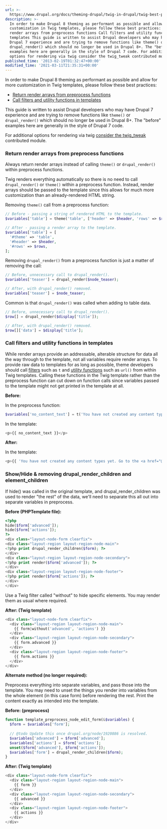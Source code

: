 ```yaml
---
url: >-
  https://www.drupal.org/docs/theming-drupal/twig-in-drupal/twig-best-practices-preprocess-functions-and-templates
description: >-
  In order to make Drupal 8 theming as performant as possible and allow for more
  customization in Twig templates, please follow these best practices: Return
  render arrays from preprocess functions Call filters and utility functions in
  templates This guide is written to assist Drupal developers who may have
  Drupal 7 experience and are trying to remove functions like theme() or
  drupal_render() which should no longer be used in Drupal 8+. The "before"
  examples here are generally in the style of Drupal 7 code. For additional
  options for rendering via twig consider the twig_tweak contributed module.
published_time: '2013-02-19T01:32:47+00:00'
modified_time: '2021-03-11T21:35:31+00:00'
---
```

In order to make Drupal 8 theming as performant as possible and allow for more customization in Twig templates, please follow these best practices:

* [Return render arrays from preprocess functions](#render)
* [Call filters and utility functions in templates](#utility)

This guide is written to assist Drupal developers who may have Drupal 7 experience and are trying to remove functions like `theme()` or `drupal_render()` which should no longer be used in Drupal 8+. The "before" examples here are generally in the style of Drupal 7 code.

For additional options for rendering via twig [consider the twig\_tweak](https://www.drupal.org/project/twig%5Ftweak) contributed module.

### Return render arrays from preprocess functions

Always return render arrays instead of calling `theme()` or `drupal_render()` within preprocess functions.

Twig renders everything automatically so there is no need to call `drupal_render()` or `theme()` within a preprocess function. Instead, render arrays should be passed to the template since this allows for much more customization than an already-rendered HTML string.

Removing `theme()` call from a preprocess function:

```php
// Before - passing a string of rendered HTML to the template.
$variables['table'] = theme('table', ['header' => $header, 'rows' => $rows]);

// After - passing a render array to the template.
$variables['table'] = [
  '#theme' => 'table',
  '#header' => $header,
  '#rows' => $rows,
];

```

Removing `drupal_render()` from a preprocess function is just a matter of removing the call:

```php
// Before, unnecessary call to drupal_render().
$variables['teaser'] = drupal_render($node_teaser);

// After, with drupal_render() removed.
$variables['teaser'] = $node_teaser;

```

Common is that `drupal_render()` was called when adding to table data.

```php
// Before, unnecessary call to drupal_render().
$row[] = drupal_render($display['title']);

// After, with drupal_render() removed.  
$row[]['data'] = $display['title'];

```

### Call filters and utility functions in templates

While render arrays provide an addressable, alterable structure for data all the way through to the template, not all variables require render arrays. To provide raw data to templates for as long as possible, theme developers should call [filters](https://www.drupal.org/node/2357633) such as `t` and [utility functions](https://www.drupal.org/node/2486991) such as `url()` from within Twig templates. Calling these functions in the Twig template rather than the preprocess function can cut down on function calls since variables passed to the template might not get printed in the template at all.

**Before:**

In the preprocess function:

```php
$variables['no_content_text'] = t('You have not created any content types yet. Go to the <a href="@create-content">content type creation page</a> to add a new content type.', array('@create-content' => url('admin/structure/types/add')));

```

In the template:

```php
<p>{{ no_content_text }}</p>
```

**After:**

In the template:

```php
<p>{{ 'You have not created any content types yet. Go to the <a href="@create-content">content type creation page</a> to add a new content type.'|t({'@create-content': url('admin/structure/types/add')}) }}</p>
```

### Show/Hide & removing drupal\_render\_children and element\_children

If hide() was called in the original template, and drupal\_render\_children was used to render "the rest" of the data, we'll need to separate this all out into separate variables in preprocess.

**Before (PHPTemplate file):**

```php
<?php
hide($form['advanced']);
hide($form['actions']);
?>
<div class="layout-node-form clearfix">
<div class="layout-region layout-region-node-main">
<?php print drupal_render_children($form); ?>
</div>
<div class="layout-region layout-region-node-secondary">
<?php print render($form['advanced']); ?>
</div>
<div class="layout-region layout-region-node-footer">
<?php print render($form['actions']); ?>
</div>
</div> 

```

Use a Twig filter called "without" to hide specific elements. You may render them as usual where required.

**After: (Twig template)**

```php
<div class="layout-node-form clearfix">
  <div class="layout-region layout-region-node-main">
    {{ form|without('advanced', 'actions') }}
  </div>
  <div class="layout-region layout-region-node-secondary">
    {{ form.advanced }}
  </div>
  <div class="layout-region layout-region-node-footer">
    {{ form.actions }}
  </div>
</div>

```

**Alternate method (no longer required):**

Preprocess everything into separate variables, and pass those into the template. You may need to unset the things you render into variables from the whole element (in this case form) before rendering the rest. Print the content exactly as intended into the template.

**Before: (preprocess)**

```php
function template_preprocess_node_edit_form(&$variables) {
  $form = $variables['form'];
  
  // @todo Update this once drupal.org/node/1920886 is resolved.
  $variables['advanced'] = $form['advanced'];
  $variables['actions'] = $form['actions'];
  unset($form['advanced'], $form['actions']);
  $variables['form'] = drupal_render_children($form);
}

```

**After: (Twig template)**

```php
<div class="layout-node-form clearfix">
  <div class="layout-region layout-region-node-main">
    {{ form }}
  </div>
  <div class="layout-region layout-region-node-secondary">
    {{ advanced }}
  </div>
  <div class="layout-region layout-region-node-footer">
    {{ actions }}
  </div>
</div>

```